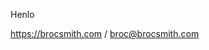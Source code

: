 Henlo


https://brocsmith.com / 
broc@brocsmith.com
<!---
broc-dev/broc-dev is a ✨ special ✨ repository because its `README.md` (this file) appears on your GitHub profile.
You can click the Preview link to take a look at your changes.
--->
